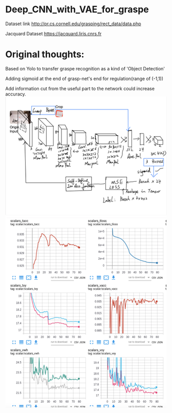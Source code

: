 # Deep_CNN_with_VAE_for_graspe
Dataset link http://pr.cs.cornell.edu/grasping/rect_data/data.php
  
  Jacquard Dataset https://jacquard.liris.cnrs.fr 
  # Original thoughts:
  Based on Yolo to transfer graspe recognition as a kind of 'Object Detection'  
  
  Adding sigmoid at the end of grasp-net's end for regulation(range of (-1,1))  
  
  Add information cut from the useful part to the network could increase accuracy.
![image](https://github.com/YunchuZhang/Deep_CNN_with_VAE_for_graspe/blob/master/result/b.png)
![image](https://github.com/YunchuZhang/Deep_CNN_with_VAE_for_graspe/blob/master/result/tb.png)

